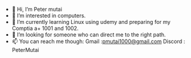 - 👋 Hi, I’m Peter mutai
- 👀 I’m interested in computers.
- 🌱 I’m currently learning Linux using udemy and preparing for my Comptia a+ 1001 and 1002. 
- 💞️ I’m looking for someone who can direct me to the right path.
- 📫 You can reach me though:
                            Gmail   :pmutai1000@gmail.com
                            Discord : PeterMutai   

<!---
Petermutai/Petermutai is a ✨ special ✨ repository because its `README.md` (this file) appears on your GitHub profile.
You can click the Preview link to take a look at your changes.
--->
